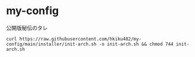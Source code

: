# my-config
公開版秘伝のタレ

```
curl https://raw.githubusercontent.com/hkiku482/my-config/main/installer/init-arch.sh -o init-arch.sh && chmod 744 init-arch.sh
```
